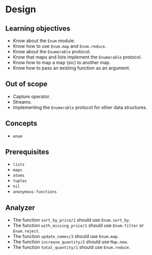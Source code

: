 # Design

## Learning objectives

- Know about the `Enum` module.
- Know how to use `Enum.map` and `Enum.reduce`.
- Know about the `Enumerable` protocol.
- Know that maps and lists implement the `Enumerable` protocol.
- Know how to map a map (sic) to another map.
- Know how to pass an existing function as an argument.

## Out of scope

- Capture operator.
- Streams.
- Implementing the `Enumerable` protocol for other data structures.

## Concepts

- `enum`

## Prerequisites

- `lists`
- `maps`
- `atoms`
- `tuples`
- `nil`
- `anonymous-functions`

## Analyzer

- The function `sort_by_price/1` should use `Enum.sort_by`.
- The function `with_missing_price/1` should use `Enum.filter` or `Enum.reject`.
- The function `update_names/3` should use `Enum.map`.
- The function `increase_quantity/2` should use `Map.new`.
- The function `total_quantity/1` should use `Enum.reduce`.
